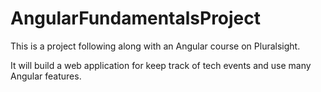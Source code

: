 # AngularFundamentalsProject
This is a project following along with an Angular course on Pluralsight.

It will build a web application for keep track of tech events and use many Angular features.
